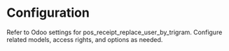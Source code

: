 # Configuration

Refer to Odoo settings for pos_receipt_replace_user_by_trigram. Configure related models, access rights, and options as needed.
